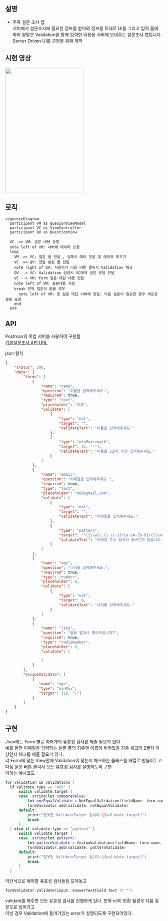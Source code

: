 

## 설명
- 주류 설문 조사 앱   
서버에서 설문조사에 필요한 정보를 받아와 정보를 토대로 UI를 그리고 입력 폼에 따라 알맞은 Validation을 통해 입력한 내용을 서버에 보내주는 설문조사 앱입니다.    
Server Driven UI를 구현을 위해 제작


## 시현 영상
<img src="https://github.com/three523/Subvey_mission/assets/71269216/4dcfb9fb-4b1a-4ffd-a2c8-29795dc01fa4" width="250" height="400"/>

## 로직
```mermaid
sequenceDiagram
  participant VM as QuesionViewModel
  participant VC as ViewController   
  participant QV as QuestionView
  
  VC ->> VM: 설문 내용 요청
  note left of VM: 서버에 데이터 요청
  loop 
    VM ->> VC: 질문 폼 전달 , 실패시 에러 전달 및 에러뷰 띄우기
    VC ->> QV: 전달 받은 폼 전달
    note right of QV: 사용자가 다음 버튼 클릭시 Validation 체크
    QV --> VC: Validation 성공시 VC에게 설문 응답 전달
    VC --> VM: Form 질문 대답 내용 전달
    note left of VM: 질문내용 저장
    break 만약 질문이 없을 경우
      note left of VM: 총 질문 대답 서버에 전달, 다음 설문이 필요한 경우 새로운 설문 요청
    end 
  end
```

## API
Postman의 목업 서버를 사용하여 구현함   
[기본설문조사 API URL](https://512ab7c7-e29e-4a64-ace6-d1e98a5ce40f.mock.pstmn.io/api/question/common)

json 형식
```json
{
    "status": 200,
    "data": {
        "forms": [
            {
                "name": "name",
                "question": "이름을 입력해주세요.",
                "required": true,
                "type": "text",
                "placeholder": "이름",
                "validate": [
                    {
                        "type": "not",
                        "target": "",
                        "validateText": "이름을 입력해주세요."
                    },
                    {
                        "type": "minMaxLength",
                        "target": [2, "-"],
                        "validateText": "이름을 2글자 이상 입력해주세요."
                    }
                ]
            },
            {
                "name": "email",
                "question": "이메일을 입력해주세요.",
                "required": true,
                "type": "text",
                "placeholder": "000@gmail.com",
                "validate": [
                    {
                        "type": "not",
                        "target": "",
                        "validateText": "이메일을 입력해주세요."
                    },
                    {
                        "type": "pattern",
                        "target": "^([\\w\\.\\_\\-])*[a-zA-Z0-9]+([\\w\\.\\_\\-])*([a-zA-Z0-9])+([\\w\\.\\_\\-])+@([a-zA-Z0-9]+\\.)+[a-zA-Z0-9]{2,8}$",
                        "validateText": "이메일 주소 형식이 올바르지 않습니다."
                    }
                ]
            },
            {
                "name": "age",
                "question": "나이를 입력해주세요.",
                "required": true,
                "type": "number",
                "placeholder": 0,
                "validate": [
                    {
                        "type": "not",
                        "target": 0,
                        "validateText": "나이를 입력해주세요."
                    }
                ]
            },
            {
                "name": "like",
                "question": "술을 얼마나 좋아하십니까?",
                "required": true,
                "type": "radioNumber",
                "placeholder": 0,
                "validate": [

                ]
            }
        ],
        "escapeValidate": [
            {
               "name": "age",
               "type": "minMax",
               "target": [19, "-"]
            }
        ]
    }
}
```

## 구현
Json에는 Form 별로 여러개의 유효성 검사를 해줄 필요가 있다.    
예를 들면 이메일을 입력하는 설문 폼의 경우엔 이름이 비어있을 경우 체크와 2글자 이상인지 체크를 해줄 필요가 있다.    
각 Form에 맞는 View안에 Validation이 맞는지 체크하는 클래스를 배열로 만들어두고 다음 질문 버튼 클릭시 모든 유효성 검사를 실행하도록 구현    
아래는 예시코드
```swift
for validation in validations {
  if validate.type == "not" {
      switch validate.target {
      case .string(let compareValue):
          let notEqualValidate = NotEqualValidation(fieldName: form.name, compareValue: compareValue, error: error)
          formValidator.add(validate: notEqualValidate)
      default:
          print("잘못된 ValidateTarget 입니다.\(validate.target)")
          break
      }
  } else if validate.type == "pattern" {
      switch validate.target {
      case .string(let pattern):
          let patternValidate = CustomValidation(fieldName: form.name, pattern: pattern, error: error)
          formValidator.add(validate: patternValidate)
      default:
          print("잘못된 ValidateTarget 입니다.\(validate.target)")
          break
      }
  }
```
이런식으로 해야할 유효성 검사들을 모아놓고
```swift
formValidator.validate(input: answerTextField.text ?? "")
```
validate를 해주면 모든 유효성 검사를 진행하게 된다.
만약 nil이 반환 될경우 다음 질문으로 넘어가고    
아닐 경우 Validation에 들어가있는 error가 실행되도록 구현되어있다.
